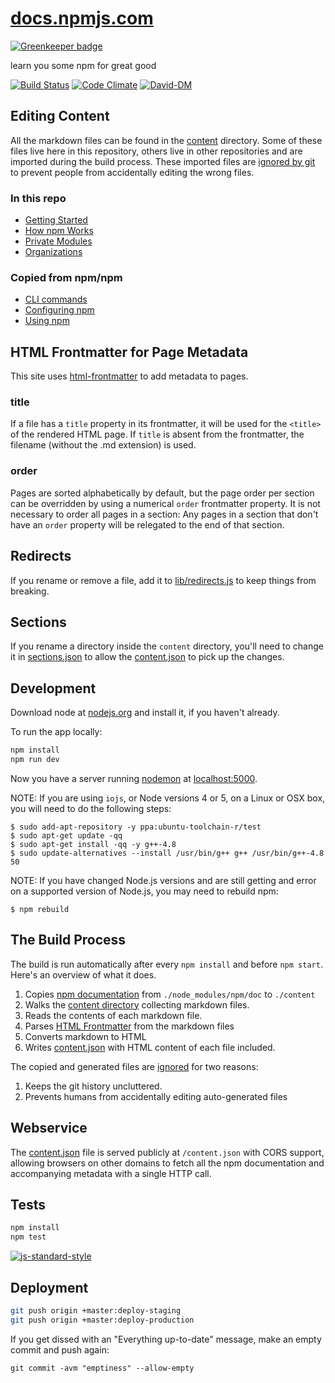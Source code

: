 # [docs.npmjs.com](https://docs.npmjs.com)

[![Greenkeeper badge](https://badges.greenkeeper.io/TheNewSource/docs.svg)](https://greenkeeper.io/)

learn you some npm for great good

[![Build Status](https://travis-ci.org/npm/docs.svg?branch=master)](https://travis-ci.org/npm/docs)
[![Code Climate](https://codeclimate.com/github/npm/docs/badges/gpa.svg)](https://codeclimate.com/github/npm/docs)
[![David-DM](https://david-dm.org/npm/docs.svg)](https://david-dm.org/npm/docs)

## Editing Content

All the markdown files can be found in the [content](content) directory. Some of these files live here in this repository, others live in other repositories and are imported during the build process. These imported files are [ignored by git](.gitignore) to prevent people from accidentally editing the wrong files.

### In this repo
- [Getting Started](content/getting-started)
- [How npm Works](content/how-npm-works)
- [Private Modules](content/private-modules)
- [Organizations](content/orgs)

### Copied from npm/npm
- [CLI commands](https://github.com/npm/npm/tree/master/doc/cli)
- [Configuring npm](https://github.com/npm/npm/tree/master/doc/files)
- [Using npm](https://github.com/npm/npm/tree/master/doc/misc)

## HTML Frontmatter for Page Metadata

This site uses [html-frontmatter](https://www.npmjs.org/package/html-frontmatter) to add
metadata to pages.

### title

If a file has a `title` property in its frontmatter, it will be used for
the `<title>` of the rendered HTML page. If `title` is absent from the
frontmatter, the filename (without the .md extension) is used.

### order

Pages are sorted alphabetically by default, but the page order per section
can be overridden by using a numerical `order` frontmatter property. It is
not necessary to order all pages in a section: Any pages in a section that
don't have an `order` property will be relegated to the end of that section.

## Redirects

If you rename or remove a file, add it to [lib/redirects.js](lib/redirects.js) to keep
things from breaking.

## Sections

If you rename a directory inside the `content` directory, you'll need to change it in [sections.json](/sections.json) to allow the [content.json](/content.json) to pick up the changes.

## Development

Download node at [nodejs.org](https://nodejs.org) and install it, if you haven't already.

To run the app locally:

```sh
npm install
npm run dev
```
Now you have a server running [nodemon](https://www.npmjs.com/package/nodemon) at [localhost:5000](http://localhost:5000).

NOTE: If you are using `iojs`, or Node versions 4 or 5, on a Linux or OSX box,
you will need to do the following steps:
```
$ sudo add-apt-repository -y ppa:ubuntu-toolchain-r/test
$ sudo apt-get update -qq
$ sudo apt-get install -qq -y g++-4.8
$ sudo update-alternatives --install /usr/bin/g++ g++ /usr/bin/g++-4.8 50
```

NOTE: If you have changed Node.js versions and are still getting
and error on a supported version of Node.js, you may need to rebuild npm:

```
$ npm rebuild
```

## The Build Process

The build is run automatically after every `npm install` and before `npm start`. Here's an overview of what it does.

1. Copies [npm documentation](https://github.com/npm/npm/tree/master/doc) from `./node_modules/npm/doc` to `./content`
1. Walks the [content directory](/content) collecting markdown files.
1. Reads the contents of each markdown file.
1. Parses [HTML Frontmatter](#html-frontmatter) from the markdown files
1. Converts markdown to HTML
1. Writes [content.json](/content.json) with HTML content of each file included.

The copied and generated files are [ignored](/.gitignore) for two reasons:

1. Keeps the git history uncluttered.
1. Prevents humans from accidentally editing auto-generated files

## Webservice

The [content.json](/content.json) file is served publicly at `/content.json`
with CORS support, allowing browsers on other domains to fetch all the npm
documentation and accompanying metadata with a single HTTP call.

## Tests

```sh
npm install
npm test
```

[![js-standard-style](https://cdn.rawgit.com/feross/standard/master/badge.svg)](https://github.com/feross/standard)

## Deployment

```sh
git push origin +master:deploy-staging
git push origin +master:deploy-production
```

If you get dissed with an "Everything up-to-date" message, make an empty commit and push again:

```
git commit -avm "emptiness" --allow-empty
```
